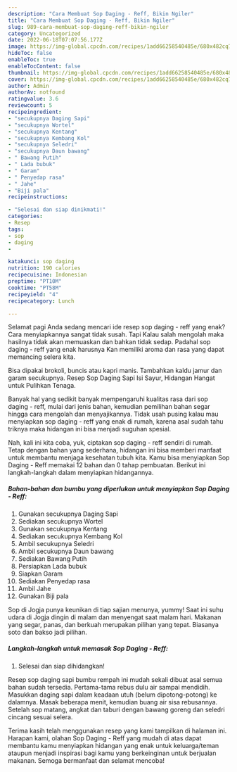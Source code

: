 ```yaml
---
description: "Cara Membuat Sop Daging - Reff, Bikin Ngiler"
title: "Cara Membuat Sop Daging - Reff, Bikin Ngiler"
slug: 989-cara-membuat-sop-daging-reff-bikin-ngiler
category: Uncategorized
date: 2022-06-18T07:07:56.177Z
image: https://img-global.cpcdn.com/recipes/1add66258540485e/680x482cq70/sop-daging-reff-foto-resep-utama.jpg
hideToc: false
enableToc: true
enableTocContent: false
thumbnail: https://img-global.cpcdn.com/recipes/1add66258540485e/680x482cq70/sop-daging-reff-foto-resep-utama.jpg
cover: https://img-global.cpcdn.com/recipes/1add66258540485e/680x482cq70/sop-daging-reff-foto-resep-utama.jpg
author: Admin
authorAv: notfound
ratingvalue: 3.6
reviewcount: 5
recipeingredient:
- "secukupnya Daging Sapi"
- "secukupnya Wortel"
- "secukupnya Kentang"
- "secukupnya Kembang Kol"
- "secukupnya Seledri"
- "secukupnya Daun bawang"
- " Bawang Putih"
- " Lada bubuk"
- " Garam"
- " Penyedap rasa"
- " Jahe"
- "Biji pala"
recipeinstructions:

- "Selesai dan siap dinikmati!"
categories:
- Resep
tags:
- sop
- daging
- 

katakunci: sop daging  
nutrition: 190 calories
recipecuisine: Indonesian
preptime: "PT10M"
cooktime: "PT58M"
recipeyield: "4"
recipecategory: Lunch

---
```



Selamat pagi Anda sedang mencari ide resep sop daging - reff yang enak? Cara menyiapkannya sangat tidak susah. Tapi Kalau salah mengolah maka hasilnya tidak akan memuaskan dan bahkan tidak sedap. Padahal sop daging - reff yang enak harusnya Kan memiliki aroma dan rasa yang dapat memancing selera kita.


Bisa dipakai brokoli, buncis atau kapri manis. Tambahkan kaldu jamur dan garam secukupnya. Resep Sop Daging Sapi Isi Sayur, Hidangan Hangat untuk Pulihkan Tenaga.

Banyak hal yang sedikit banyak mempengaruhi kualitas rasa dari sop daging - reff, mulai dari jenis bahan, kemudian pemilihan bahan segar hingga cara mengolah dan menyajikannya. Tidak usah pusing kalau mau menyiapkan sop daging - reff yang enak di rumah, karena asal sudah tahu triknya maka hidangan ini bisa menjadi suguhan spesial.


Nah, kali ini kita coba, yuk, ciptakan sop daging - reff sendiri di rumah. Tetap dengan bahan yang sederhana, hidangan ini bisa memberi manfaat untuk membantu menjaga kesehatan tubuh kita. Kamu bisa menyiapkan Sop Daging - Reff memakai 12 bahan dan 0 tahap pembuatan. Berikut ini langkah-langkah dalam menyiapkan hidangannya.

<!--inarticleads1-->

##### Bahan-bahan dan bumbu yang diperlukan untuk menyiapkan Sop Daging - Reff:

1. Gunakan secukupnya Daging Sapi
1. Sediakan secukupnya Wortel
1. Gunakan secukupnya Kentang
1. Sediakan secukupnya Kembang Kol
1. Ambil secukupnya Seledri
1. Ambil secukupnya Daun bawang
1. Sediakan  Bawang Putih
1. Persiapkan  Lada bubuk
1. Siapkan  Garam
1. Sediakan  Penyedap rasa
1. Ambil  Jahe
1. Gunakan Biji pala


Sop di Jogja punya keunikan di tiap sajian menunya, yummy! Saat ini suhu udara di Jogja dingin di malam dan menyengat saat malam hari. Makanan yang segar, panas, dan berkuah merupakan pilihan yang tepat. Biasanya soto dan bakso jadi pilihan. 

<!--inarticleads2-->

##### Langkah-langkah untuk memasak Sop Daging - Reff:


1. Selesai dan siap dihidangkan!

Resep sop daging sapi bumbu rempah ini mudah sekali dibuat asal semua bahan sudah tersedia. Pertama-tama rebus dulu air sampai mendidih. Masukkan daging sapi dalam keadaan utuh (belum dipotong-potong) ke dalamnya. Masak beberapa menit, kemudian buang air sisa rebusannya. Setelah sop matang, angkat dan taburi dengan bawang goreng dan seledri cincang sesuai selera. 

Terima kasih telah menggunakan resep yang kami tampilkan di halaman ini. Harapan kami, olahan Sop Daging - Reff yang mudah di atas dapat membantu kamu menyiapkan hidangan yang enak untuk keluarga/teman ataupun menjadi inspirasi bagi kamu yang berkeinginan untuk berjualan makanan. Semoga bermanfaat dan selamat mencoba!

